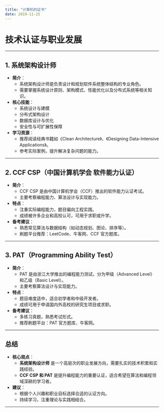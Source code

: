 ```yaml
---
title: "计算机的证书"
date: 2019-11-25
---
```


# 技术认证与职业发展

---

## **1. 系统架构设计师**

- **简介**：
  - 系统架构设计师是负责设计和规划软件系统整体结构的专业角色。
  - 需要掌握系统设计原则、架构模式、性能优化以及分布式系统等相关知识。
- **核心技能**：
  - 系统设计与建模
  - 分布式架构设计
  - 数据库设计与优化
  - 安全性与可扩展性保障
- **学习资源**：
  - 推荐阅读经典书籍如《Clean Architecture》、《Designing Data-Intensive Applications》。
  - 参考实际案例，提升解决复杂问题的能力。

---

## **2. CCF CSP（中国计算机学会 软件能力认证）**

- **简介**：
  - CCF CSP 是由中国计算机学会（CCF）推出的软件能力认证考试。
  - 主要考察编程能力、算法设计与实现能力。
- **特点**：
  - 注重实际编程能力，题目偏向工程实践。
  - 成绩被许多企业和高校认可，可用于求职或升学。
- **备考建议**：
  - 熟悉常见算法与数据结构（如动态规划、图论、排序等）。
  - 刷题平台推荐：LeetCode、牛客网、CCF 官方题库。

---

## **3. PAT（Programming Ability Test）**

- **简介**：
  - PAT 是由浙江大学推出的编程能力测试，分为甲级（Advanced Level）和乙级（Basic Level）。
  - 主要考察算法设计与实现能力。
- **特点**：
  - 题目难度适中，适合初学者和中级开发者。
  - 成绩可用于申请国内外高校的研究生项目或求职。
- **备考建议**：
  - 多练习真题，熟悉考试形式。
  - 推荐刷题平台：PAT 官方题库、牛客网。

---

## **总结**

- **核心观点**：
  - **系统架构设计师** 是一个高层次的职业发展方向，需要扎实的技术积累和实践经验。
  - **CCF CSP 和 PAT** 是提升编程能力的重要认证，适合希望在算法和编程领域深耕的学习者。
- **建议**：
  - 根据个人兴趣和职业目标选择合适的认证方向。
  - 持续学习，注重理论与实践相结合。

---
